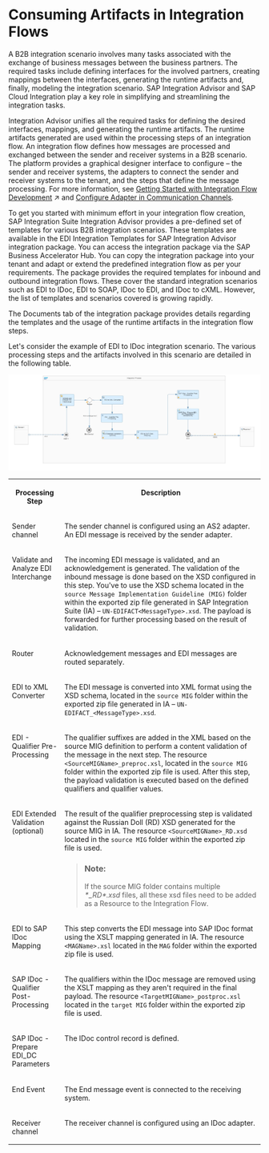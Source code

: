 <!-- loioa33a6c64fd224b7aae7a049dfa95dbe8 -->

# Consuming Artifacts in Integration Flows

A B2B integration scenario involves many tasks associated with the exchange of business messages between the business partners. The required tasks include defining interfaces for the involved partners, creating mappings between the interfaces, generating the runtime artifacts and, finally, modeling the integration scenario. SAP Integration Advisor and SAP Cloud Integration play a key role in simplifying and streamlining the integration tasks.

Integration Advisor unifies all the required tasks for defining the desired interfaces, mappings, and generating the runtime artifacts. The runtime artifacts generated are used within the processing steps of an integration flow. An integration flow defines how messages are processed and exchanged between the sender and receiver systems in a B2B scenario. The platform provides a graphical designer interface to configure – the sender and receiver systems, the adapters to connect the sender and receiver systems to the tenant, and the steps that define the message processing. For more information, see [Getting Started with Integration Flow Development](https://help.sap.com/viewer/368c481cd6954bdfa5d0435479fd4eaf/Cloud/en-US/e5724cd84b854719973afe0356ea128b.html "Learn how to develop and run your first integration flow.") :arrow_upper_right: and [Configure Adapter in Communication Channels](configure-adapter-in-communication-channels-1f06633.md).

To get you started with minimum effort in your integration flow creation, SAP Integration Suite Integration Advisor provides a pre-defined set of templates for various B2B integration scenarios. These templates are available in the EDI Integration Templates for SAP Integration Advisor integration package. You can access the integration package via the SAP Business Accelerator Hub. You can copy the integration package into your tenant and adapt or extend the predefined integration flow as per your requirements. The package provides the required templates for inbound and outbound integration flows. These cover the standard integration scenarios such as EDI to IDoc, EDI to SOAP, IDoc to EDI, and IDoc to cXML. However, the list of templates and scenarios covered is growing rapidly.

The Documents tab of the integration package provides details regarding the templates and the usage of the runtime artifacts in the integration flow steps.

Let's consider the example of EDI to IDoc integration scenario. The various processing steps and the artifacts involved in this scenario are detailed in the following table.

![](images/EDIFACT_to_IDOC_iflow_635e047.png)


<table>
<tr>
<th valign="top">

Processing Step



</th>
<th valign="top">

Description



</th>
</tr>
<tr>
<td valign="top">

Sender channel



</td>
<td valign="top">

The sender channel is configured using an AS2 adapter. An EDI message is received by the sender adapter.



</td>
</tr>
<tr>
<td valign="top">

Validate and Analyze EDI Interchange



</td>
<td valign="top">

The incoming EDI message is validated, and an acknowledgement is generated. The validation of the inbound message is done based on the XSD configured in this step. You've to use the XSD schema located in the `source Message Implementation Guideline (MIG)` folder within the exported zip file generated in SAP Integration Suite \(IA\) – `UN-EDIFACT<MessageType>.xsd`. The payload is forwarded for further processing based on the result of validation.



</td>
</tr>
<tr>
<td valign="top">

Router



</td>
<td valign="top">

Acknowledgement messages and EDI messages are routed separately.



</td>
</tr>
<tr>
<td valign="top">

EDI to XML Converter



</td>
<td valign="top">

The EDI message is converted into XML format using the XSD schema, located in the `source MIG` folder within the exported zip file generated in IA – `UN-EDIFACT_<MessageType>.xsd`.



</td>
</tr>
<tr>
<td valign="top">

EDI - Qualifier Pre-Processing



</td>
<td valign="top">

The qualifier suffixes are added in the XML based on the source MIG definition to perform a content validation of the message in the next step. The resource `<SourceMIGName>_preproc.xsl`, located in the `source MIG` folder within the exported zip file is used. After this step, the payload validation is executed based on the defined qualifiers and qualifier values.



</td>
</tr>
<tr>
<td valign="top">

EDI Extended Validation \(optional\)



</td>
<td valign="top">

The result of the qualifier preprocessing step is validated against the Russian Doll \(RD\) XSD generated for the source MIG in IA. The resource `<SourceMIGName>_RD.xsd` located in the `source MIG` folder within the exported zip file is used.

> ### Note:  
> If the source MIG folder contains multiple *\*\_RD\*.xsd* files, all these xsd files need to be added as a Resource to the Integration Flow.



</td>
</tr>
<tr>
<td valign="top">

EDI to SAP IDoc Mapping



</td>
<td valign="top">

This step converts the EDI message into SAP IDoc format using the XSLT mapping generated in IA. The resource `<MAGName>.xsl` located in the `MAG` folder within the exported zip file is used.



</td>
</tr>
<tr>
<td valign="top">

SAP IDoc - Qualifier Post-Processing



</td>
<td valign="top">

The qualifiers within the IDoc message are removed using the XSLT mapping as they aren't required in the final payload. The resource `<TargetMIGName>_postproc.xsl` located in the `target MIG` folder within the exported zip file is used.



</td>
</tr>
<tr>
<td valign="top">

SAP IDoc - Prepare EDI\_DC Parameters



</td>
<td valign="top">

The IDoc control record is defined.



</td>
</tr>
<tr>
<td valign="top">

End Event



</td>
<td valign="top">

The End message event is connected to the receiving system.



</td>
</tr>
<tr>
<td valign="top">

Receiver channel



</td>
<td valign="top">

The receiver channel is configured using an IDoc adapter.



</td>
</tr>
</table>

